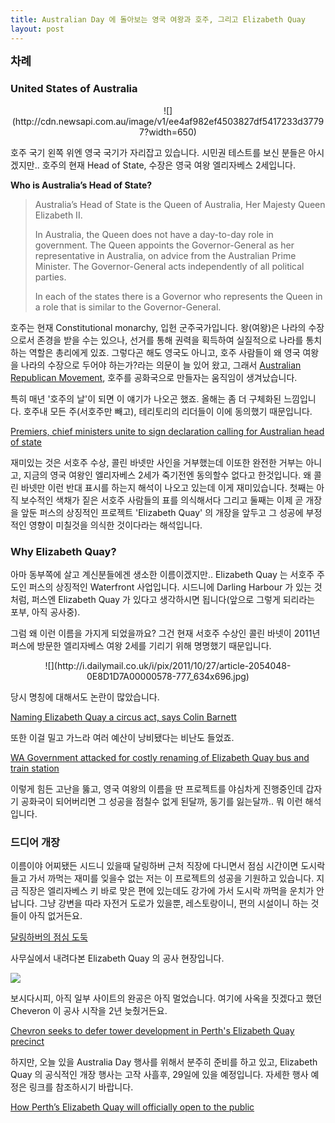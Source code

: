 ```yaml
---
title: Australian Day 에 돌아보는 영국 여왕과 호주, 그리고 Elizabeth Quay 
layout: post
---
```

<div id="toc"><b><span style="font-size: large;">차례</span></b></br></div>

### United States of Australia

<center>![](http://cdn.newsapi.com.au/image/v1/ee4af982ef4503827df5417233d37797?width=650)</center>

호주 국기 왼쪽 위엔 영국 국기가 자리잡고 있습니다. 시민권 테스트를 보신 분들은 아시겠지만.. 호주의 현재 Head of State, 수장은 영국 여왕 엘리자베스 2세입니다. 

**Who is Australia’s Head of State?**

> Australia’s Head of State is the Queen of Australia, Her Majesty Queen Elizabeth II.
> 
> In Australia, the Queen does not have a day-to-day role in government. The Queen appoints the Governor-General as her representative in Australia, on advice from the Australian Prime Minister. The Governor-General acts independently of all political parties.
> 
> In each of the states there is a Governor who represents the Queen in a role that is similar to the Governor-General.

호주는 현재 Constitutional monarchy, 입헌 군주국가입니다. 왕(여왕)은 나라의 수장으로서 존경을 받을 수는 있으나, 선거를 통해 권력을 획득하여 실질적으로 나라를 통치하는 역할은 총리에게 있죠. 그렇다곤 해도 영국도 아니고, 호주 사람들이 왜 영국 여왕을 나라의 수장으로 두어야 하는가?라는 의문이 늘 있어 왔고, 그래서 [Australian Republican Movement](https://en.wikipedia.org/wiki/Australian_Republican_Movement), 호주를 공화국으로 만들자는 움직임이 생겨났습니다. 

특히 매년 '호주의 날'이 되면 이 얘기가 나오곤 했죠. 올해는 좀 더 구체화된 느낌입니다. 호주내 모든 주(서호주만 빼고), 테리토리의 리더들이 이에 동의했기 때문입니다. 

[Premiers, chief ministers unite to sign declaration calling for Australian head of state](http://www.abc.net.au/news/2016-01-25/premiers-unite-for-an-australian-head-of-state/7110632)

재미있는 것은 서호주 수상, 콜린 바넷만 사인을 거부했는데 이또한 완전한 거부는 아니고, 지금의 영국 여왕인 엘리자베스 2세가 죽기전엔 동의할수 없다고 한것입니다. 왜 콜린 바넷만 이런 반대 표시를 하는지 해석이 나오고 있는데 이게 재미있습니다. 첫째는 아직 보수적인 색채가 짙은 서호주 사람들의 표를 의식해서다 그리고 둘째는 이제 곧 개장을 앞둔 퍼스의 상징적인 프로젝트 'Elizabeth Quay' 의 개장을 앞두고 그 성공에 부정적인 영향이 미칠것을 의식한 것이다라는 해석입니다. 

### Why Elizabeth Quay?

아마 동부쪽에 살고 계신분들에겐 생소한 이름이겠지만.. Elizabeth Quay 는 서호주 주도인 퍼스의 상징적인 Waterfront 사업입니다. 시드니에 Darling Harbour 가 있는 것처럼, 퍼스엔 Elizabeth Quay 가 있다고 생각하시면 됩니다(앞으로 그렇게 되리라는 포부, 아직 공사중).  

그럼 왜 이런 이름을 가지게 되었을까요? 그건 현재 서호주 수상인 콜린 바넷이 2011년 퍼스에 방문한 엘리자베스 여왕 2세를 기리기 위해 명명했기 때문입니다. 

<center>![](http://i.dailymail.co.uk/i/pix/2011/10/27/article-2054048-0E8D1D7A00000578-777_634x696.jpg)</center>

당시 명칭에 대해서도 논란이 많았습니다. 

[Naming Elizabeth Quay a circus act, says Colin Barnett](http://www.perthnow.com.au/news/western-australia/naming-elizabeth-quay-a-circus-act-says-colin-barnett/story-e6frg14c-1226374211616)

또한 이걸 밀고 가느라 여러 예산이 낭비됐다는 비난도 들었죠. 

[WA Government attacked for costly renaming of Elizabeth Quay bus and train station](http://www.abc.net.au/news/2015-12-16/government-criticised-over-elizabeth-quay-train-station-renaming/7035242)

이렇게 힘든 고난을 뚫고, 영국 여왕의 이름을 딴 프로젝트를 야심차게 진행중인데 갑자기 공화국이 되어버리면 그 성공을 점칠수 없게 된달까, 동기를 잃는달까.. 뭐 이런 해석입니다. 

### 드디어 개장

이름이야 어찌됐든 시드니 있을때 달링하버 근처 직장에 다니면서 점심 시간이면 도시락 들고 가서 까먹는 재미를 잊을수 없는 저는 이 프로젝트의 성공을 기원하고 있습니다. 지금 직장은 엘리자베스 키 바로 맞은 편에 있는데도 강가에 가서 도시락 까먹을 운치가 안납니다. 그냥 강변을 따라 자전거 도로가 있을뿐, 레스토랑이니, 편의 시설이니 하는 것들이 아직 없거든요. 

[달링하버의 점심 도둑](http://blog.ahkim.com/lunch-at-darling-harbour) 

사무실에서 내려다본 Elizabeth Quay 의 공사 현장입니다. 

![](http://i.imgur.com/dpZJEqM.jpg)

보시다시피, 아직 일부 사이트의 완공은 아직 멀었습니다. 여기에 사옥을 짓겠다고 했던 Cheveron 이 공사 시작을 2년 늦췄거든요.

[Chevron seeks to defer tower development in Perth's Elizabeth Quay precinct](http://www.abc.net.au/news/2015-10-16/chevron-requests-to-defer-elizabeth-quay-development/6862126)

하지만, 오늘 있을 Australia Day 행사를 위해서 분주히 준비를 하고 있고, Elizabeth Quay 의 공식적인 개장 행사는 고작 사흘후, 29일에 있을 예정입니다. 자세한 행사 예정은 링크를 참조하시기 바랍니다. 

[How Perth’s Elizabeth Quay will officially open to the public](http://www.perthnow.com.au/news/western-australia/how-perths-elizabeth-quay-will-officially-open-to-the-public/news-story/fb3dd3d57bbd3a8f37149cadd94889cc#load-story-comments)
